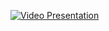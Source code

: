 [![Video Presentation](https://img.youtube.com/vi/_mE_DK2v1Rg/0.jpg)](https://youtu.be/_mE_DK2v1Rg)
